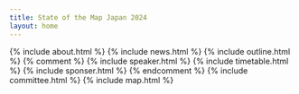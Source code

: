 ```yaml
---
title: State of the Map Japan 2024
layout: home
---
```


{% include about.html %}
{% include news.html %}
{% include outline.html %}
{% comment %}
{% include speaker.html %}
{% include timetable.html %}
{% include sponser.html %}
{% endcomment %}
{% include committee.html %}
{% include map.html %}
